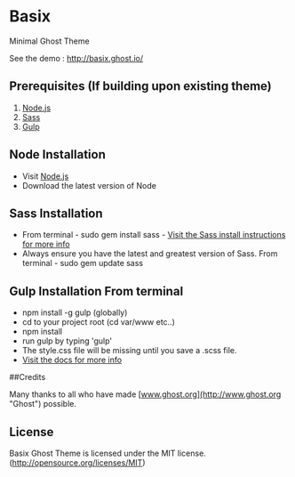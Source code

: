 # Basix

Minimal Ghost Theme

See the demo : http://basix.ghost.io/

## Prerequisites (If building upon existing theme)

1. [Node.js](http://nodejs.org/)
2. [Sass](http://sass-lang.com/)
3. [Gulp](http://gulpjs.com/)

## Node Installation

* Visit [Node.js](http://nodejs.org/)
* Download the latest version of Node

## Sass Installation

* From terminal - sudo gem install sass - [Visit the Sass install instructions for more info](http://sass-lang.com/install)
* Always ensure you have the latest and greatest version of Sass. From terminal - sudo gem update sass

## Gulp Installation From terminal

* npm install -g gulp (globally)
* cd to your project root (cd var/www etc..)
* npm install
* run gulp by typing 'gulp'
* The style.css file will be missing until you save a .scss file.
* [Visit the docs for more info](https://github.com/gulpjs/gulp/blob/master/docs/getting-started.md)

##Credits

Many thanks to all who have made [www.ghost.org](http://www.ghost.org "Ghost") possible.

## License
Basix Ghost Theme is licensed under the MIT license. (http://opensource.org/licenses/MIT)
